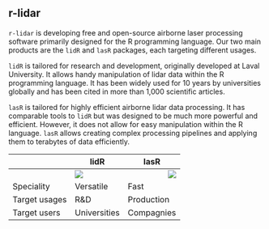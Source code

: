## r-lidar

`r-lidar` is developing free and open-source airborne laser processing software primarily designed for the R programming language. Our two main products are the `lidR` and `lasR` packages, each targeting different usages.

`lidR` is tailored for research and development, originally developed at Laval University. It allows handy manipulation of lidar data within the R programming language. It has been widely used for 10 years by universities globally and has been cited in more than 1,000 scientific articles.

`lasR` is tailored for highly efficient airborne lidar data processing. It has comparable tools to `lidR` but was designed to be much more powerful and efficient. However, it does not allow for easy manipulation within the R language. `lasR` allows creating complex processing pipelines and applying them to terabytes of data efficiently.


| | lidR | lasR |
|-------|----------|----------|
| | <img src="https://raw.githubusercontent.com/r-lidar/lidR/master/man/figures/logo200x231.png"/>  | <img src="https://raw.githubusercontent.com/r-lidar/lasR/main/man/figures/lasR200x231.png" align="right"/>  |
| Speciality | Versatile | Fast |
| Target usages | R&D | Production |
| Target users | Universities | Compagnies |
